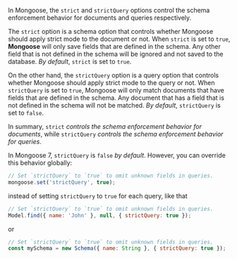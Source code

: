 In Mongoose, the `strict` and `strictQuery` options control the schema enforcement behavior for documents and queries respectively.

The `strict` option is a schema option that controls whether Mongoose should apply strict mode to the document or not. When `strict` is set to `true`, __Mongoose__ will only save fields that are defined in the schema. Any other field that is not defined in the schema will be ignored and not saved to the database. _By default_, `strict` is set to `true`.

On the other hand, the `strictQuery` option is a query option that controls whether Mongoose should apply strict mode to the query or not. When `strictQuery` is set to `true`, Mongoose will only match documents that have fields that are defined in the schema. Any document that has a field that is not defined in the schema will not be matched. _By default_, `strictQuery` is set to `false`.

In summary, `strict` _controls the schema enforcement behavior for documents_, while `strictQuery` _controls the schema enforcement behavior for queries_.


In Mongoose 7, `strictQuery` is `false` _by default_. However, you can override this behavior globally:

```js
// Set `strictQuery` to `true` to omit unknown fields in queries.
mongoose.set('strictQuery', true);
```

instead of setting `strictQuery` to `true` for each query, like that

```js
// Set `strictQuery` to `true` to omit unknown fields in queries.
Model.find({ name: 'John' }, null, { strictQuery: true });
```

or

```js
// Set `strictQuery` to `true` to omit unknown fields in queries.
const mySchema = new Schema({ name: String }, { strictQuery: true });
```